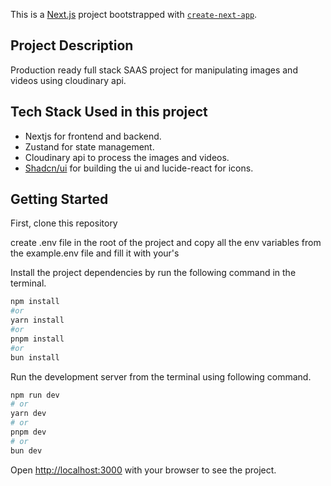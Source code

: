 This is a [Next.js](https://nextjs.org) project bootstrapped with [`create-next-app`](https://nextjs.org/docs/app/api-reference/cli/create-next-app).

## Project Description

Production ready full stack SAAS project for manipulating images and videos using cloudinary api.

## Tech Stack Used in this project

<ul>
<li>
Nextjs for frontend and backend.
</li>

<li>
Zustand for state management.
</li>

<li>
Cloudinary api to process the images and videos.
</li>

<li>
<a href="https://ui.shadcn.com/">Shadcn/ui</a> for building the ui and lucide-react for icons.
</li>

</ul>

## Getting Started

First, clone this repository

create .env file in the root of the project and copy all the env variables from the example.env file and fill it with your's

Install the project dependencies by run the following command in the terminal.

```bash
npm install
#or
yarn install
#or
pnpm install
#or
bun install
```

Run the development server from the terminal using following command.

```bash
npm run dev
# or
yarn dev
# or
pnpm dev
# or
bun dev
```

Open [http://localhost:3000](http://localhost:3000) with your browser to see the project.
